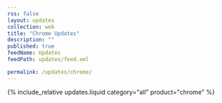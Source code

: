 ```yaml
---
rss: false
layout: updates
collection: web
title: "Chrome Updates"
description: ""
published: true
feedName: Updates
feedPath: updates/feed.xml

permalink: /updates/chrome/
---
```

{% include_relative updates.liquid category="all" product="chrome" %}